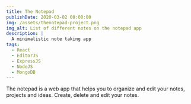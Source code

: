 ```yaml
---
title: The Notepad
publishDate: 2020-03-02 00:00:00
img: /assets/thenotepad-project.png
img_alt: List of different notes on the notepad app
description: |
  A minimalistic note taking app
tags:
  - React
  - EditorJS
  - ExpressJS
  - NodeJS
  - MongoDB
---
```


The notepad is a web app that helps you to organize and edit your notes, projects and ideas.
Create, delete and edit your notes.